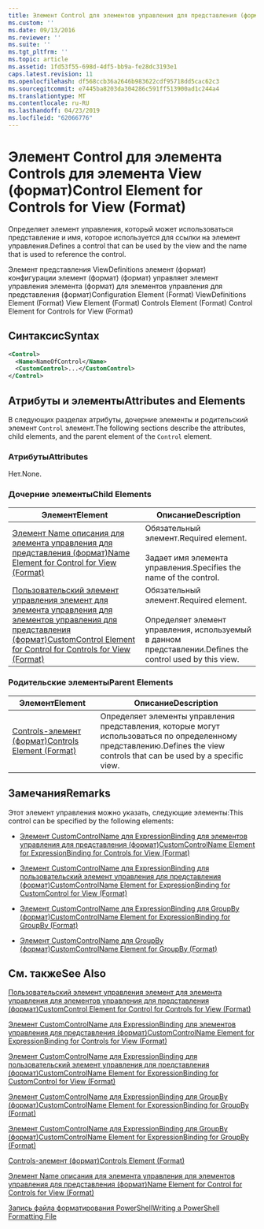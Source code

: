 ```yaml
---
title: Элемент Control для элементов управления для представления (формат) | Документация Майкрософт
ms.custom: ''
ms.date: 09/13/2016
ms.reviewer: ''
ms.suite: ''
ms.tgt_pltfrm: ''
ms.topic: article
ms.assetid: 1fd53f55-698d-4df5-bb9a-fe28dc3193e1
caps.latest.revision: 11
ms.openlocfilehash: df568ccb36a2646b983622cdf95718dd5cac62c3
ms.sourcegitcommit: e7445ba8203da304286c591ff513900ad1c244a4
ms.translationtype: MT
ms.contentlocale: ru-RU
ms.lasthandoff: 04/23/2019
ms.locfileid: "62066776"
---
```

# <a name="control-element-for-controls-for-view--format"></a><span data-ttu-id="70f25-102">Элемент Control для элемента Controls для элемента View (формат)</span><span class="sxs-lookup"><span data-stu-id="70f25-102">Control Element for Controls for View  (Format)</span></span>

<span data-ttu-id="70f25-103">Определяет элемент управления, который может использоваться представление и имя, которое используется для ссылки на элемент управления.</span><span class="sxs-lookup"><span data-stu-id="70f25-103">Defines a control that can be used by the view and the name that is used to reference the control.</span></span>

<span data-ttu-id="70f25-104">Элемент представления ViewDefinitions элемент (формат) конфигурации элемент (формат) (формат) управляет элемент управления элемента (формат) для элементов управления для представления (формат)</span><span class="sxs-lookup"><span data-stu-id="70f25-104">Configuration Element (Format) ViewDefinitions Element (Format) View Element (Format) Controls Element (Format) Control Element for Controls for View (Format)</span></span>

## <a name="syntax"></a><span data-ttu-id="70f25-105">Синтаксис</span><span class="sxs-lookup"><span data-stu-id="70f25-105">Syntax</span></span>

```xml
<Control>
  <Name>NameOfControl</Name>
  <CustomControl>...</CustomControl>
</Control>
```

## <a name="attributes-and-elements"></a><span data-ttu-id="70f25-106">Атрибуты и элементы</span><span class="sxs-lookup"><span data-stu-id="70f25-106">Attributes and Elements</span></span>

<span data-ttu-id="70f25-107">В следующих разделах атрибуты, дочерние элементы и родительский элемент `Control` элемент.</span><span class="sxs-lookup"><span data-stu-id="70f25-107">The following sections describe the attributes, child elements, and the parent element of the `Control` element.</span></span>

### <a name="attributes"></a><span data-ttu-id="70f25-108">Атрибуты</span><span class="sxs-lookup"><span data-stu-id="70f25-108">Attributes</span></span>

<span data-ttu-id="70f25-109">Нет.</span><span class="sxs-lookup"><span data-stu-id="70f25-109">None.</span></span>

### <a name="child-elements"></a><span data-ttu-id="70f25-110">Дочерние элементы</span><span class="sxs-lookup"><span data-stu-id="70f25-110">Child Elements</span></span>

|<span data-ttu-id="70f25-111">Элемент</span><span class="sxs-lookup"><span data-stu-id="70f25-111">Element</span></span>|<span data-ttu-id="70f25-112">Описание</span><span class="sxs-lookup"><span data-stu-id="70f25-112">Description</span></span>|
|-------------|-----------------|
|[<span data-ttu-id="70f25-113">Элемент Name описания для элемента управления для представления (формат)</span><span class="sxs-lookup"><span data-stu-id="70f25-113">Name Element for Control for View (Format)</span></span>](./name-element-for-control-for-controls-for-view-format.md)|<span data-ttu-id="70f25-114">Обязательный элемент.</span><span class="sxs-lookup"><span data-stu-id="70f25-114">Required element.</span></span><br /><br /> <span data-ttu-id="70f25-115">Задает имя элемента управления.</span><span class="sxs-lookup"><span data-stu-id="70f25-115">Specifies the name of the control.</span></span>|
|[<span data-ttu-id="70f25-116">Пользовательский элемент управления элемент для элемента управления для элементов управления для представления (формат)</span><span class="sxs-lookup"><span data-stu-id="70f25-116">CustomControl Element for Control for Controls for View (Format)</span></span>](./customcontrol-element-for-control-for-controls-for-view-format.md)|<span data-ttu-id="70f25-117">Обязательный элемент.</span><span class="sxs-lookup"><span data-stu-id="70f25-117">Required element.</span></span><br /><br /> <span data-ttu-id="70f25-118">Определяет элемент управления, используемый в данном представлении.</span><span class="sxs-lookup"><span data-stu-id="70f25-118">Defines the control used by this view.</span></span>|

### <a name="parent-elements"></a><span data-ttu-id="70f25-119">Родительские элементы</span><span class="sxs-lookup"><span data-stu-id="70f25-119">Parent Elements</span></span>

|<span data-ttu-id="70f25-120">Элемент</span><span class="sxs-lookup"><span data-stu-id="70f25-120">Element</span></span>|<span data-ttu-id="70f25-121">Описание</span><span class="sxs-lookup"><span data-stu-id="70f25-121">Description</span></span>|
|-------------|-----------------|
|[<span data-ttu-id="70f25-122">Controls-элемент (формат)</span><span class="sxs-lookup"><span data-stu-id="70f25-122">Controls Element (Format)</span></span>](./controls-element-for-view-format.md)|<span data-ttu-id="70f25-123">Определяет элементы управления представления, которые могут использоваться по определенному представлению.</span><span class="sxs-lookup"><span data-stu-id="70f25-123">Defines the view controls that can be used by a specific view.</span></span>|

## <a name="remarks"></a><span data-ttu-id="70f25-124">Замечания</span><span class="sxs-lookup"><span data-stu-id="70f25-124">Remarks</span></span>

<span data-ttu-id="70f25-125">Этот элемент управления можно указать, следующие элементы:</span><span class="sxs-lookup"><span data-stu-id="70f25-125">This control can be specified by the following elements:</span></span>

- [<span data-ttu-id="70f25-126">Элемент CustomControlName для ExpressionBinding для элементов управления для представления (формат)</span><span class="sxs-lookup"><span data-stu-id="70f25-126">CustomControlName Element for ExpressionBinding for Controls for View (Format)</span></span>](./customcontrolname-element-for-expressionbinding-for-controls-for-view-format.md)

- [<span data-ttu-id="70f25-127">Элемент CustomControlName для ExpressionBinding для пользовательский элемент управления для представления (формат)</span><span class="sxs-lookup"><span data-stu-id="70f25-127">CustomControlName Element for ExpressionBinding for CustomControl for View (Format)</span></span>](./customcontrolname-element-for-expressionbinding-for-customcontrol-for-view-format.md)

- [<span data-ttu-id="70f25-128">Элемент CustomControlName для ExpressionBinding для GroupBy (формат)</span><span class="sxs-lookup"><span data-stu-id="70f25-128">CustomControlName Element for ExpressionBinding for GroupBy (Format)</span></span>](./customcontrolname-element-for-expressionbinding-for-groupby-format.md)

- [<span data-ttu-id="70f25-129">Элемент CustomControlName для GroupBy (формат)</span><span class="sxs-lookup"><span data-stu-id="70f25-129">CustomControlName Element for GroupBy (Format)</span></span>](./customcontrolname-element-for-groupby-format.md)

## <a name="see-also"></a><span data-ttu-id="70f25-130">См. также</span><span class="sxs-lookup"><span data-stu-id="70f25-130">See Also</span></span>

[<span data-ttu-id="70f25-131">Пользовательский элемент управления элемент для элемента управления для элементов управления для представления (формат)</span><span class="sxs-lookup"><span data-stu-id="70f25-131">CustomControl Element for Control for Controls for View (Format)</span></span>](./customcontrol-element-for-control-for-controls-for-view-format.md)

[<span data-ttu-id="70f25-132">Элемент CustomControlName для ExpressionBinding для элементов управления для представления (формат)</span><span class="sxs-lookup"><span data-stu-id="70f25-132">CustomControlName Element for ExpressionBinding for Controls for View (Format)</span></span>](./customcontrolname-element-for-expressionbinding-for-controls-for-view-format.md)

[<span data-ttu-id="70f25-133">Элемент CustomControlName для ExpressionBinding для пользовательский элемент управления для представления (формат)</span><span class="sxs-lookup"><span data-stu-id="70f25-133">CustomControlName Element for ExpressionBinding for CustomControl for View (Format)</span></span>](./customcontrolname-element-for-expressionbinding-for-customcontrol-for-view-format.md)

[<span data-ttu-id="70f25-134">Элемент CustomControlName для ExpressionBinding для GroupBy (формат)</span><span class="sxs-lookup"><span data-stu-id="70f25-134">CustomControlName Element for ExpressionBinding for GroupBy (Format)</span></span>](./customcontrolname-element-for-expressionbinding-for-groupby-format.md)

[<span data-ttu-id="70f25-135">Элемент CustomControlName для ExpressionBinding для GroupBy (формат)</span><span class="sxs-lookup"><span data-stu-id="70f25-135">CustomControlName Element for ExpressionBinding for GroupBy (Format)</span></span>](./customcontrolname-element-for-expressionbinding-for-groupby-format.md)

[<span data-ttu-id="70f25-136">Controls-элемент (формат)</span><span class="sxs-lookup"><span data-stu-id="70f25-136">Controls Element (Format)</span></span>](./controls-element-for-view-format.md)

[<span data-ttu-id="70f25-137">Элемент Name описания для элемента управления для элементов управления для представления (формат)</span><span class="sxs-lookup"><span data-stu-id="70f25-137">Name Element for Control for Controls for View (Format)</span></span>](./name-element-for-control-for-controls-for-view-format.md)

[<span data-ttu-id="70f25-138">Запись файла форматирования PowerShell</span><span class="sxs-lookup"><span data-stu-id="70f25-138">Writing a PowerShell Formatting File</span></span>](./writing-a-powershell-formatting-file.md)

